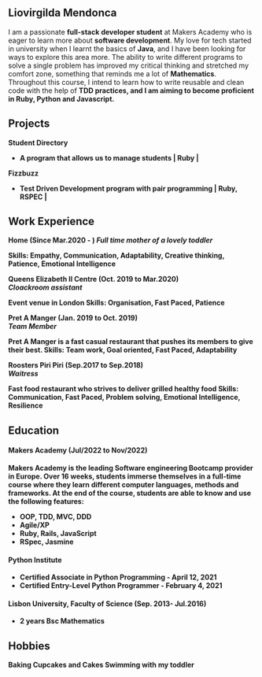 ## Liovirgilda Mendonca

I am a passionate <strong>full-stack developer student</strong> at Makers Academy who is eager to learn more about <strong>software development</strong>. 
My love for tech started in university when I learnt the basics of  <strong>Java</strong>, and I have been looking for ways to explore this area more. 
The ability to write different programs to solve a single problem has improved my critical thinking and stretched my comfort zone, something that reminds me a lot of <strong>Mathematics</strong>.
Throughout this course, I intend to learn how to write reusable and clean code with the help of <strong>TDD</strongs> practices, and I am aiming to become proficient in <strong>Ruby, Python and Javascript</strong>. 


## Projects

 **Student Directory** 
  - A program that allows us to manage students | Ruby  | 

 **Fizzbuzz**                 
  - Test Driven Development program with pair programming | Ruby, RSPEC |

## Work Experience

**Home** (Since Mar.2020 - )
_Full time mother of a lovely toddler_

<strong>Skills:</strong> Empathy, Communication, Adaptability, Creative thinking, Patience, Emotional Intelligence

**Queens Elizabeth II Centre** (Oct. 2019 to Mar.2020)  
_Cloackroom assistant_

Event venue in London 
<strong>Skills:</strong> Organisation, Fast Paced, Patience

**Pret A Manger** (Jan. 2019 to Oct. 2019)  
_Team Member_

Pret A Manger is a fast casual restaurant that pushes its members to give their best.
<strong>Skills:</strong> Team work, Goal oriented, Fast Paced, Adaptability

**Roosters Piri Piri** (Sep.2017 to Sep.2018)  
_Waitress_

Fast food restaurant who strives to deliver grilled healthy food
<strong>Skills:</strong> Communication, Fast Paced, Problem solving, Emotional Intelligence, Resilience

## Education

#### Makers Academy (Jul/2022 to Nov/2022)
Makers Academy is the leading Software engineering Bootcamp provider in Europe.
Over 16 weeks, students immerse themselves in a full-time course where they learn different computer languages, methods and frameworks.
At the end of the course, students are able to know and use the following features:
- OOP, TDD, MVC, DDD
- Agile/XP
- Ruby, Rails, JavaScript
- RSpec, Jasmine

#### Python Institute 

- Certified Associate in Python Programming - April 12, 2021
- Certified Entry-Level Python Programmer - February 4, 2021

#### Lisbon University, Faculty of Science (Sep. 2013- Jul.2016)

- 2 years Bsc Mathematics

## Hobbies

Baking Cupcakes and Cakes
Swimming with my toddler
